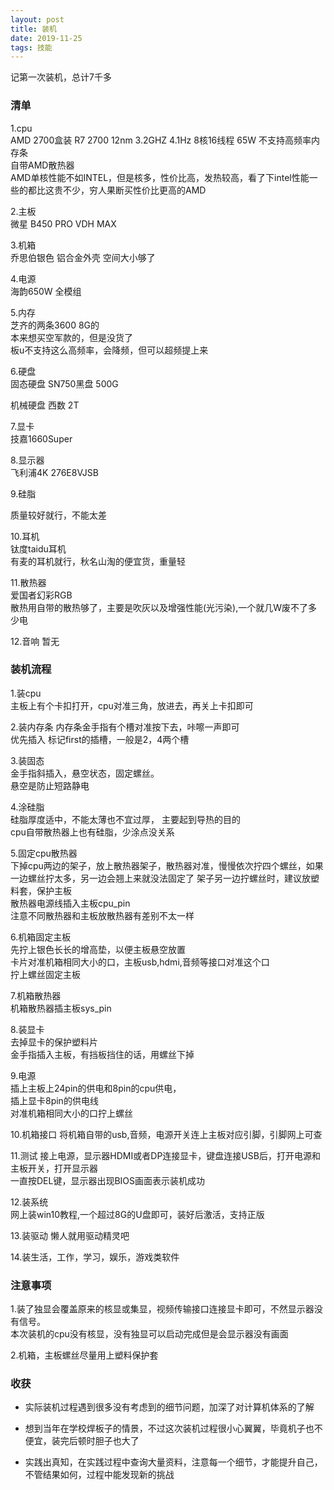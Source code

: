```yaml
---
layout: post
title: 装机
date: 2019-11-25
tags: 技能    
---
```


记第一次装机，总计7千多

### 清单
1.cpu  
   AMD 2700盒装  R7 2700   12nm  3.2GHZ  4.1Hz   8核16线程   65W 不支持高频率内存条  
   自带AMD散热器  
   AMD单核性能不如INTEL，但是核多，性价比高，发热较高，看了下intel性能一些的都比这贵不少，穷人果断买性价比更高的AMD
   
2.主板  
   微星 B450 PRO VDH MAX
    
3.机箱  
   乔思伯银色  铝合金外壳  空间大小够了
                                    
4.电源  
   海韵650W 全模组

5.内存  
   芝齐的两条3600 8G的  
   本来想买空军款的，但是没货了  
   板u不支持这么高频率，会降频，但可以超频提上来

6.硬盘   
   固态硬盘 SN750黑盘  500G  
    
   机械硬盘 西数       2T
 
7.显卡  
   技嘉1660Super
 
8.显示器  
   飞利浦4K 276E8VJSB
 
9.硅脂  
   
   质量较好就行，不能太差

10.耳机  
   钛度taidu耳机  
   有麦的耳机就行，秋名山淘的便宜货，重量轻

11.散热器  
   爱国者幻彩RGB  
   散热用自带的散热够了，主要是吹灰以及增强性能(光污染),一个就几W废不了多少电

12.音响
   暂无

### 装机流程

1.装cpu  
   主板上有个卡扣打开，cpu对准三角，放进去，再关上卡扣即可
    
2.装内存条
   内存条金手指有个槽对准按下去，咔嚓一声即可  
   优先插入 标记first的插槽，一般是2，4两个槽

3.装固态  
   金手指斜插入，悬空状态，固定螺丝。  
   悬空是防止短路静电

4.涂硅脂  
   硅脂厚度适中，不能太薄也不宜过厚， 主要起到导热的目的  
   cpu自带散热器上也有硅脂，少涂点没关系
    
5.固定cpu散热器  
   下掉cpu两边的架子，放上散热器架子，散热器对准，慢慢依次拧四个螺丝，如果一边螺丝拧太多，另一边会翘上来就没法固定了
   架子另一边拧螺丝时，建议放塑料套，保护主板   
   散热器电源线插入主板cpu_pin  
   注意不同散热器和主板放散热器有差别不太一样  
   
6.机箱固定主板  
   先拧上银色长长的增高垫，以便主板悬空放置  
   卡片对准机箱相同大小的口，主板usb,hdmi,音频等接口对准这个口  
   拧上螺丝固定主板
   
7.机箱散热器  
   机箱散热器插主板sys_pin
   
8.装显卡  
   去掉显卡的保护塑料片  
   金手指插入主板，有挡板挡住的话，用螺丝下掉  
   
9.电源  
   插上主板上24pin的供电和8pin的cpu供电，  
   插上显卡8pin的供电线  
   对准机箱相同大小的口拧上螺丝
   
10.机箱接口
   将机箱自带的usb,音频，电源开关连上主板对应引脚，引脚网上可查
   
11.测试
   接上电源，显示器HDMI或者DP连接显卡，键盘连接USB后，打开电源和主板开关，打开显示器  
   一直按DEL键，显示器出现BIOS画面表示装机成功
   
12.装系统  
   网上装win10教程,一个超过8G的U盘即可，装好后激活，支持正版
   
13.装驱动
   懒人就用驱动精灵吧
   
14.装生活，工作，学习，娱乐，游戏类软件


### 注意事项
1.装了独显会覆盖原来的核显或集显，视频传输接口连接显卡即可，不然显示器没有信号。  
本次装机的cpu没有核显，没有独显可以启动完成但是会显示器没有画面

2.机箱，主板螺丝尽量用上塑料保护套

### 收获
* 实际装机过程遇到很多没有考虑到的细节问题，加深了对计算机体系的了解  

* 想到当年在学校焊板子的情景，不过这次装机过程很小心翼翼，毕竟机子也不便宜，装完后顿时胆子也大了

* 实践出真知，在实践过程中查询大量资料，注意每一个细节，才能提升自己，不管结果如何，过程中能发现新的挑战



   
   
     

